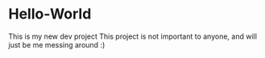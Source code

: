 # Hello-World
This is my new dev project 
This project is not important to anyone, and will just be me messing around :) 
